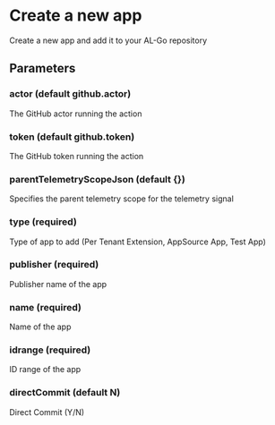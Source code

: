# Create a new app
Create a new app and add it to your AL-Go repository
## Parameters
### actor (default github.actor)
The GitHub actor running the action
### token (default github.token)
The GitHub token running the action
### parentTelemetryScopeJson (default {})
Specifies the parent telemetry scope for the telemetry signal
### type (required)
Type of app to add (Per Tenant Extension, AppSource App, Test App)
### publisher (required)
Publisher name of the app
### name (required)
Name of the app
### idrange (required)
ID range of the app
### directCommit (default N)
Direct Commit (Y/N)
